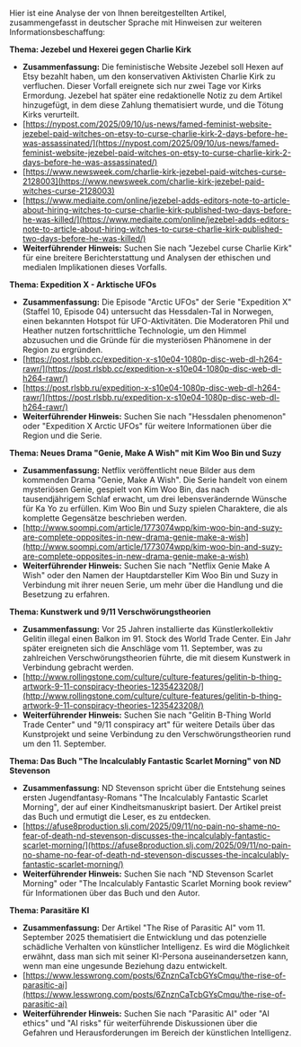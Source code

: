 Hier ist eine Analyse der von Ihnen bereitgestellten Artikel, zusammengefasst in deutscher Sprache mit Hinweisen zur weiteren Informationsbeschaffung:

**Thema: Jezebel und Hexerei gegen Charlie Kirk**

*   **Zusammenfassung:** Die feministische Website Jezebel soll Hexen auf Etsy bezahlt haben, um den konservativen Aktivisten Charlie Kirk zu verfluchen. Dieser Vorfall ereignete sich nur zwei Tage vor Kirks Ermordung. Jezebel hat später eine redaktionelle Notiz zu dem Artikel hinzugefügt, in dem diese Zahlung thematisiert wurde, und die Tötung Kirks verurteilt.
*   [https://nypost.com/2025/09/10/us-news/famed-feminist-website-jezebel-paid-witches-on-etsy-to-curse-charlie-kirk-2-days-before-he-was-assassinated/](https://nypost.com/2025/09/10/us-news/famed-feminist-website-jezebel-paid-witches-on-etsy-to-curse-charlie-kirk-2-days-before-he-was-assassinated/)
*   [https://www.newsweek.com/charlie-kirk-jezebel-paid-witches-curse-2128003](https://www.newsweek.com/charlie-kirk-jezebel-paid-witches-curse-2128003)
*   [https://www.mediaite.com/online/jezebel-adds-editors-note-to-article-about-hiring-witches-to-curse-charlie-kirk-published-two-days-before-he-was-killed/](https://www.mediaite.com/online/jezebel-adds-editors-note-to-article-about-hiring-witches-to-curse-charlie-kirk-published-two-days-before-he-was-killed/)
*   **Weiterführender Hinweis:** Suchen Sie nach "Jezebel curse Charlie Kirk" für eine breitere Berichterstattung und Analysen der ethischen und medialen Implikationen dieses Vorfalls.

**Thema: Expedition X - Arktische UFOs**

*   **Zusammenfassung:** Die Episode "Arctic UFOs" der Serie "Expedition X" (Staffel 10, Episode 04) untersucht das Hessdalen-Tal in Norwegen, einen bekannten Hotspot für UFO-Aktivitäten. Die Moderatoren Phil und Heather nutzen fortschrittliche Technologie, um den Himmel abzusuchen und die Gründe für die mysteriösen Phänomene in der Region zu ergründen.
*   [https://post.rlsbb.cc/expedition-x-s10e04-1080p-disc-web-dl-h264-rawr/](https://post.rlsbb.cc/expedition-x-s10e04-1080p-disc-web-dl-h264-rawr/)
*   [https://post.rlsbb.ru/expedition-x-s10e04-1080p-disc-web-dl-h264-rawr/](https://post.rlsbb.ru/expedition-x-s10e04-1080p-disc-web-dl-h264-rawr/)
*   **Weiterführender Hinweis:** Suchen Sie nach "Hessdalen phenomenon" oder "Expedition X Arctic UFOs" für weitere Informationen über die Region und die Serie.

**Thema: Neues Drama "Genie, Make A Wish" mit Kim Woo Bin und Suzy**

*   **Zusammenfassung:** Netflix veröffentlicht neue Bilder aus dem kommenden Drama "Genie, Make A Wish". Die Serie handelt von einem mysteriösen Genie, gespielt von Kim Woo Bin, das nach tausendjährigem Schlaf erwacht, um drei lebensverändernde Wünsche für Ka Yo zu erfüllen. Kim Woo Bin und Suzy spielen Charaktere, die als komplette Gegensätze beschrieben werden.
*   [http://www.soompi.com/article/1773074wpp/kim-woo-bin-and-suzy-are-complete-opposites-in-new-drama-genie-make-a-wish](http://www.soompi.com/article/1773074wpp/kim-woo-bin-and-suzy-are-complete-opposites-in-new-drama-genie-make-a-wish)
*   **Weiterführender Hinweis:** Suchen Sie nach "Netflix Genie Make A Wish" oder den Namen der Hauptdarsteller Kim Woo Bin und Suzy in Verbindung mit ihrer neuen Serie, um mehr über die Handlung und die Besetzung zu erfahren.

**Thema: Kunstwerk und 9/11 Verschwörungstheorien**

*   **Zusammenfassung:** Vor 25 Jahren installierte das Künstlerkollektiv Gelitin illegal einen Balkon im 91. Stock des World Trade Center. Ein Jahr später ereigneten sich die Anschläge vom 11. September, was zu zahlreichen Verschwörungstheorien führte, die mit diesem Kunstwerk in Verbindung gebracht werden.
*   [http://www.rollingstone.com/culture/culture-features/gelitin-b-thing-artwork-9-11-conspiracy-theories-1235423208/](http://www.rollingstone.com/culture/culture-features/gelitin-b-thing-artwork-9-11-conspiracy-theories-1235423208/)
*   **Weiterführender Hinweis:** Suchen Sie nach "Gelitin B-Thing World Trade Center" und "9/11 conspiracy art" für weitere Details über das Kunstprojekt und seine Verbindung zu den Verschwörungstheorien rund um den 11. September.

**Thema: Das Buch "The Incalculably Fantastic Scarlet Morning" von ND Stevenson**

*   **Zusammenfassung:** ND Stevenson spricht über die Entstehung seines ersten Jugendfantasy-Romans "The Incalculably Fantastic Scarlet Morning", der auf einer Kindheitsmanuskript basiert. Der Artikel preist das Buch und ermutigt die Leser, es zu entdecken.
*   [https://afuse8production.slj.com/2025/09/11/no-pain-no-shame-no-fear-of-death-nd-stevenson-discusses-the-incalculably-fantastic-scarlet-morning/](https://afuse8production.slj.com/2025/09/11/no-pain-no-shame-no-fear-of-death-nd-stevenson-discusses-the-incalculably-fantastic-scarlet-morning/)
*   **Weiterführender Hinweis:** Suchen Sie nach "ND Stevenson Scarlet Morning" oder "The Incalculably Fantastic Scarlet Morning book review" für Informationen über das Buch und den Autor.

**Thema: Parasitäre KI**

*   **Zusammenfassung:** Der Artikel "The Rise of Parasitic AI" vom 11. September 2025 thematisiert die Entwicklung und das potenzielle schädliche Verhalten von künstlicher Intelligenz. Es wird die Möglichkeit erwähnt, dass man sich mit seiner KI-Persona auseinandersetzen kann, wenn man eine ungesunde Beziehung dazu entwickelt.
*   [https://www.lesswrong.com/posts/6ZnznCaTcbGYsCmqu/the-rise-of-parasitic-ai](https://www.lesswrong.com/posts/6ZnznCaTcbGYsCmqu/the-rise-of-parasitic-ai)
*   **Weiterführender Hinweis:** Suchen Sie nach "Parasitic AI" oder "AI ethics" und "AI risks" für weiterführende Diskussionen über die Gefahren und Herausforderungen im Bereich der künstlichen Intelligenz.